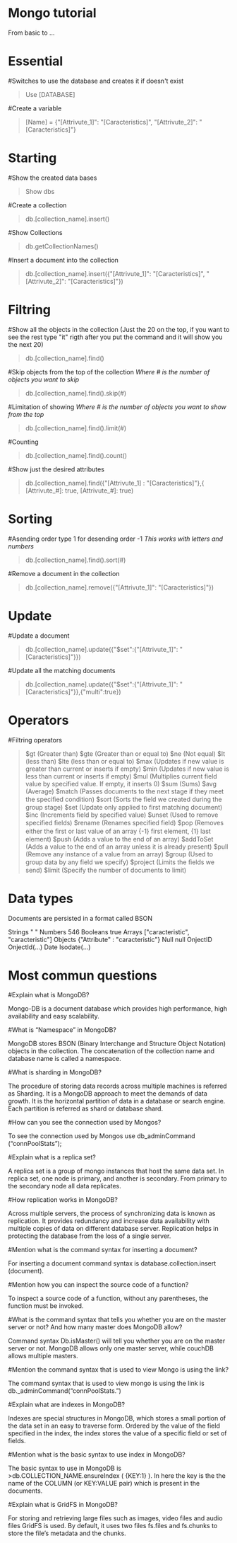 # Mongo tutorial
From basic to ...

# Essential

#Switches to use the database and creates it if doesn't exist
>Use [DATABASE]


#Create a variable
>[Name] = {"[Attrivute_1]": "[Caracteristics]", "[Attrivute_2]": "[Caracteristics]"}

# Starting

#Show the created data bases
>Show dbs

#Create a collection
>db.[collection_name].insert()


#Show Collections
> db.getCollectionNames()


#Insert a document into the collection
>db.[collection_name].insert({"[Attrivute_1]": "[Caracteristics]", "[Attrivute_2]": "[Caracteristics]"})


# Filtring

#Show all the objects in the collection (Just the 20 on the top, if you want to see the rest type "it" rigth after you put the command and it will show you the next 20)
>db.[collection_name].find()

#Skip objects from the top of the collection *Where # is the number of objects you want to skip*
>db.[collection_name].find().skip(#)


#Limitation of showing *Where # is the number of objects you want to show from the top*
>db.[collection_name].find().limit(#) 


#Counting 
>db.[collection_name].find().count()


#Show just the desired attributes
>db.[collection_name].find({"[Attrivute_1] : "[Caracteristics]"},{ [Attrivute_#]: true, [Attrivute_#]: true) 



# Sorting 

#Asending order type 1 for desending order -1 *This works with letters and numbers*
>db.[collection_name].find().sort(#)


#Remove a document in the collection
>db.[collection_name].remove({"[Attrivute_1]": "[Caracteristics]"})


# Update

#Update a document 
>db.[collection_name].update({"$set":{"[Attrivute_1]": "[Caracteristics]"}})


#Update all the matching documents
>db.[collection_name].update({"$set":{"[Attrivute_1]": "[Caracteristics]"}},{"multi":true})


# Operators

#Filtring operators
>$gt       (Greater than)
>$gte      (Greater than or equal to)
>$ne       (Not equal)
>$lt       (less than)
>$lte      (less than or equal to)
>$max      (Updates if new value is greater than current or inserts if empty)
>$min      (Updates if new value is less than current or inserts if empty)
>$mul      (Multiplies current field value by specified value. If empty, it inserts 0)
>$sum      (Sums)
>$avg      (Average)
>$match    (Passes documents to the next stage if they meet the speciﬁed condition)
>$sort     (Sorts the field we created during the group stage)
>$set      (Update only applied to first matching document)
>$inc      (Increments field by specified value)
>$unset    (Used to remove speciﬁed ﬁelds)
>$rename   (Renames specified field)
>$pop      (Removes either the ﬁrst or last value of an array {-1} first element, {1} last element)
>$push     (Adds a value to the end of an array)
>$addToSet (Adds a value to the end of an array unless it is already present)
>$pull     (Remove any instance of a value from an array)
>$group    (Used to group data by any field we specify)
>$project  (Limits the ﬁelds we send)
>$limit    (Specify the number of documents to limit)


# Data types

Documents are persisted in a format called BSON

Strings   " "
Numbers   546
Booleans  true
Arrays    ["caracteristic", "caracteristic"]
Objects   {"Attribute" : "caracteristic"}
Null      null
OnjectID  OnjectId(...)
Date      Isodate(...)


# Most commun questions

#Explain what is MongoDB?

Mongo-DB is a document database which provides high performance, high availability and easy scalability.


#What is “Namespace” in MongoDB?

MongoDB stores BSON (Binary Interchange and Structure Object Notation) objects in the collection. The concatenation of the collection name and database name is called a namespace.


#What is sharding in MongoDB?

The procedure of storing data records across multiple machines is referred as Sharding. It is a MongoDB approach to meet the demands of data growth. It is the horizontal partition of data in a database or search engine. Each partition is referred as shard or database shard.


#How can you see the connection used by Mongos?

To see the connection used by Mongos use db_adminCommand (“connPoolStats”);


#Explain what is a replica set?

A replica set is a group of mongo instances that host the same data set. In replica set, one node is primary, and another is secondary. From primary to the secondary node all data replicates.


#How replication works in MongoDB?

Across multiple servers, the process of synchronizing data is known as replication. It provides redundancy and increase data availability with multiple copies of data on different database server. Replication helps in protecting the database from the loss of a single server.


#Mention what is the command syntax for inserting a document?

For inserting a document command syntax is database.collection.insert (document).


#Mention how you can inspect the source code of a function?

To inspect a source code of a function, without any parentheses, the function must be invoked.


#What is the command syntax that tells you whether you are on the master server or not? And how many master does MongoDB allow?

Command syntax Db.isMaster() will tell you whether you are on the master server or not. MongoDB allows only one master server, while couchDB allows multiple masters.


#Mention the command syntax that is used to view Mongo is using the link?

The command syntax that is used to view mongo is using the link is db._adminCommand(“connPoolStats.”)


#Explain what are indexes in MongoDB?

Indexes are special structures in MongoDB, which stores a small portion of the data set in an easy to traverse form. Ordered by the value of the field specified in the index, the index stores the value of a specific field or set of fields.


#Mention what is the basic syntax to use index in MongoDB?

The basic syntax to use in MongoDB is >db.COLLECTION_NAME.ensureIndex ( {KEY:1} ). In here the key is the the name of the COLUMN (or KEY:VALUE pair) which is present in the documents.


#Explain what is GridFS in MongoDB?

For storing and retrieving large files such as images, video files and audio files GridFS is used. By default, it uses two files fs.files and fs.chunks to store the file’s metadata and the chunks.
